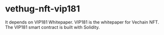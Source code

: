 # vethug-nft-vip181

It depends on VIP181 Whitepaper.
VIP181 is the whitepaper for Vechain NFT.
The VIP181 smart contract is built with Solidity.

